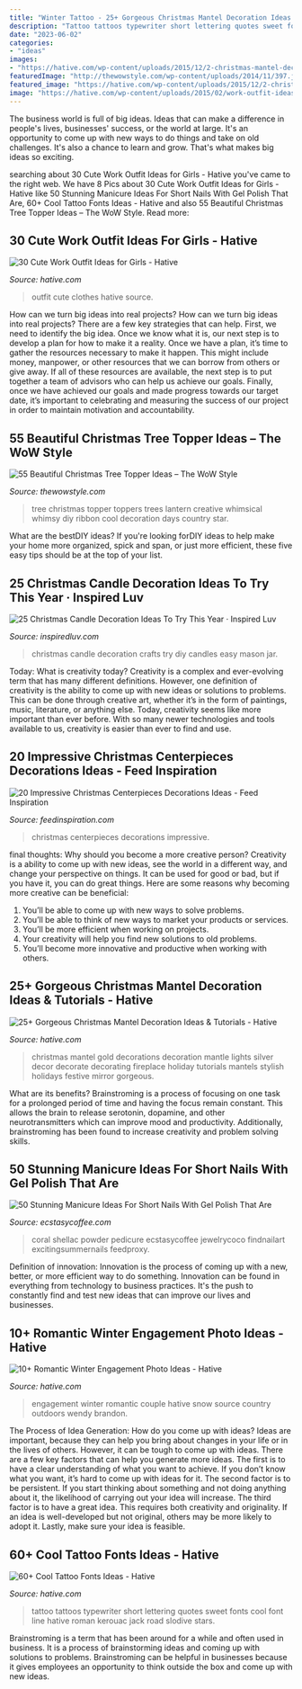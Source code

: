 ```yaml
---
title: "Winter Tattoo - 25+ Gorgeous Christmas Mantel Decoration Ideas &amp; Tutorials"
description: "Tattoo tattoos typewriter short lettering quotes sweet fonts cool font line hative roman kerouac jack road slodive stars"
date: "2023-06-02"
categories:
- "ideas"
images:
- "https://hative.com/wp-content/uploads/2015/12/2-christmas-mantel-decorating-ideas.jpg"
featuredImage: "http://thewowstyle.com/wp-content/uploads/2014/11/397.jpg"
featured_image: "https://hative.com/wp-content/uploads/2015/12/2-christmas-mantel-decorating-ideas.jpg"
image: "https://hative.com/wp-content/uploads/2015/02/work-outfit-ideas/18-cute-work-outfit-ideas-for-girls.jpg"
---
```



The business world is full of big ideas. Ideas that can make a difference in people's lives, businesses' success, or the world at large. It's an opportunity to come up with new ways to do things and take on old challenges. It's also a chance to learn and grow. That's what makes big ideas so exciting.

	

		
searching about 30 Cute Work Outfit Ideas for Girls - Hative you've came to the right web. We have 8 Pics about 30 Cute Work Outfit Ideas for Girls - Hative like 50 Stunning Manicure Ideas For Short Nails With Gel Polish That Are, 60+ Cool Tattoo Fonts Ideas - Hative and also 55 Beautiful Christmas Tree Topper Ideas – The WoW Style. Read more:
		
    
## 30 Cute Work Outfit Ideas For Girls - Hative

<img loading=lazy src="https://hative.com/wp-content/uploads/2015/02/work-outfit-ideas/18-cute-work-outfit-ideas-for-girls.jpg" onerror="this.onerror=null;this.src='https://tse4.mm.bing.net/th?id=OIP.fmzhbVcSDakBv3mCOtr35QHaNU&amp;pid=15.1';" alt="30 Cute Work Outfit Ideas for Girls - Hative">

_Source: hative.com_

>outfit cute clothes hative source. 

	

How can we turn big ideas into real projects?
How can we turn big ideas into real projects? There are a few key strategies that can help. First, we need to identify the big idea. Once we know what it is, our next step is to develop a plan for how to make it a reality. Once we have a plan, it’s time to gather the resources necessary to make it happen. This might include money, manpower, or other resources that we can borrow from others or give away. If all of these resources are available, the next step is to put together a team of advisors who can help us achieve our goals. Finally, once we have achieved our goals and made progress towards our target date, it’s important to celebrating and measuring the success of our project in order to maintain motivation and accountability.

    
## 55 Beautiful Christmas Tree Topper Ideas – The WoW Style

<img loading=lazy src="http://thewowstyle.com/wp-content/uploads/2014/11/397.jpg" onerror="this.onerror=null;this.src='https://tse4.mm.bing.net/th?id=OIP.Rf7ml03XWf0el5-aZFbtLgHaJ3&amp;pid=15.1';" alt="55 Beautiful Christmas Tree Topper Ideas – The WoW Style">

_Source: thewowstyle.com_

>tree christmas topper toppers trees lantern creative whimsical whimsy diy ribbon cool decoration days country star. 

	

What are the bestDIY ideas?
If you're looking forDIY ideas to help make your home more organized, spick and span, or just more efficient, these five easy tips should be at the top of your list.

    
## 25 Christmas Candle Decoration Ideas To Try This Year · Inspired Luv

<img loading=lazy src="http://www.inspiredluv.com/wp-content/uploads/2016/11/6-Christmas-Candle-Decoration-Ideas.jpg" onerror="this.onerror=null;this.src='https://tse3.mm.bing.net/th?id=OIP.BGYHaJ1xJmLNRFweasMWqQHaKs&amp;pid=15.1';" alt="25 Christmas Candle Decoration Ideas To Try This Year · Inspired Luv">

_Source: inspiredluv.com_

>christmas candle decoration crafts try diy candles easy mason jar. 

	

Today: What is creativity today?
Creativity is a complex and ever-evolving term that has many different definitions. However, one definition of creativity is the ability to come up with new ideas or solutions to problems. This can be done through creative art, whether it’s in the form of paintings, music, literature, or anything else. Today, creativity seems like more important than ever before. With so many newer technologies and tools available to us, creativity is easier than ever to find and use.

    
## 20 Impressive Christmas Centerpieces Decorations Ideas - Feed Inspiration

<img loading=lazy src="http://feedinspiration.com/wp-content/uploads/2016/09/Christmas-Centerpieces.jpg" onerror="this.onerror=null;this.src='https://tse2.mm.bing.net/th?id=OIP.nC6K8jsYYSDNjT_qaaaxZQHaLC&amp;pid=15.1';" alt="20 Impressive Christmas Centerpieces Decorations Ideas - Feed Inspiration">

_Source: feedinspiration.com_

>christmas centerpieces decorations impressive. 

	

final thoughts: Why should you become a more creative person?
Creativity is a ability to come up with new ideas, see the world in a different way, and change your perspective on things. It can be used for good or bad, but if you have it, you can do great things. Here are some reasons why becoming more creative can be beneficial: 
1. You’ll be able to come up with new ways to solve problems. 
2. You’ll be able to think of new ways to market your products or services. 
3. You’ll be more efficient when working on projects. 
4. Your creativity will help you find new solutions to old problems. 
5. You’ll become more innovative and productive when working with others.

    
## 25+ Gorgeous Christmas Mantel Decoration Ideas &amp; Tutorials - Hative

<img loading=lazy src="https://hative.com/wp-content/uploads/2015/12/2-christmas-mantel-decorating-ideas.jpg" onerror="this.onerror=null;this.src='https://tse4.mm.bing.net/th?id=OIP.esPFmGGee7W6NO5CfgkayQHaJ4&amp;pid=15.1';" alt="25+ Gorgeous Christmas Mantel Decoration Ideas &amp; Tutorials - Hative">

_Source: hative.com_

>christmas mantel gold decorations decoration mantle lights silver decor decorate decorating fireplace holiday tutorials mantels stylish holidays festive mirror gorgeous. 

	

What are its benefits?
Brainstroming is a process of focusing on one task for a prolonged period of time and having the focus remain constant. This allows the brain to release serotonin, dopamine, and other neurotransmitters which can improve mood and productivity. Additionally, brainstroming has been found to increase creativity and problem solving skills.

    
## 50 Stunning Manicure Ideas For Short Nails With Gel Polish That Are

<img loading=lazy src="https://i0.wp.com/www.ecstasycoffee.com/wp-content/uploads/2016/09/Very-cool-orange-coral-summer-nails.jpg?resize=564%2C759" onerror="this.onerror=null;this.src='https://tse1.mm.bing.net/th?id=OIP.d6gN0s87RznVvJ11IvKwwAHaJ9&amp;pid=15.1';" alt="50 Stunning Manicure Ideas For Short Nails With Gel Polish That Are">

_Source: ecstasycoffee.com_

>coral shellac powder pedicure ecstasycoffee jewelrycoco findnailart excitingsummernails feedproxy. 

	

Definition of innovation:
Innovation is the process of coming up with a new, better, or more efficient way to do something. Innovation can be found in everything from technology to business practices. It's the push to constantly find and test new ideas that can improve our lives and businesses.

    
## 10+ Romantic Winter Engagement Photo Ideas - Hative

<img loading=lazy src="https://hative.com/wp-content/uploads/2014/11/winter-engagement-photo-ideas/13-winter-engagement-photo-ideas.jpg" onerror="this.onerror=null;this.src='https://tse2.mm.bing.net/th?id=OIP.FjAmDECbjysfJG06-GnXeQHaLH&amp;pid=15.1';" alt="10+ Romantic Winter Engagement Photo Ideas - Hative">

_Source: hative.com_

>engagement winter romantic couple hative snow source country outdoors wendy brandon. 

	

The Process of Idea Generation: How do you come up with ideas?
Ideas are important, because they can help you bring about changes in your life or in the lives of others. However, it can be tough to come up with ideas. There are a few key factors that can help you generate more ideas. The first is to have a clear understanding of what you want to achieve. If you don’t know what you want, it’s hard to come up with ideas for it. The second factor is to be persistent. If you start thinking about something and not doing anything about it, the likelihood of carrying out your idea will increase. The third factor is to have a great idea. This requires both creativity and originality. If an idea is well-developed but not original, others may be more likely to adopt it. Lastly, make sure your idea is feasible.

    
## 60+ Cool Tattoo Fonts Ideas - Hative

<img loading=lazy src="https://hative.com/wp-content/uploads/2014/02/font-tattoos/typewriter-lettering-tattoo-11.jpg" onerror="this.onerror=null;this.src='https://tse4.mm.bing.net/th?id=OIP.gB9bec_jKuiy6yY80uUXhAHaEU&amp;pid=15.1';" alt="60+ Cool Tattoo Fonts Ideas - Hative">

_Source: hative.com_

>tattoo tattoos typewriter short lettering quotes sweet fonts cool font line hative roman kerouac jack road slodive stars. 

	

Brainstroming is a term that has been around for a while and often used in business. It is a process of brainstorming ideas and coming up with solutions to problems. Brainstroming can be helpful in businesses because it gives employees an opportunity to think outside the box and come up with new ideas.

